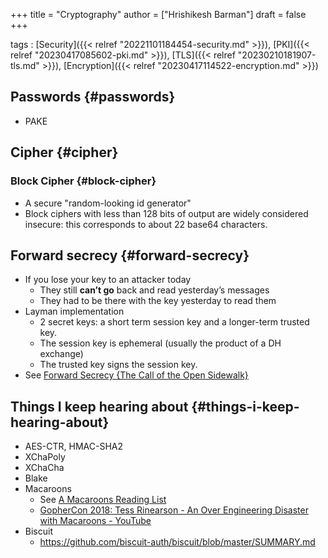 +++
title = "Cryptography"
author = ["Hrishikesh Barman"]
draft = false
+++

tags
: [Security]({{< relref "20221101184454-security.md" >}}), [PKI]({{< relref "20230417085602-pki.md" >}}), [TLS]({{< relref "20230210181907-tls.md" >}}), [Encryption]({{< relref "20230417114522-encryption.md" >}})


## Passwords {#passwords}

-   PAKE


## Cipher {#cipher}


### Block Cipher {#block-cipher}

-   A secure "random-looking id generator"
-   Block ciphers with less than 128 bits of output are widely considered insecure: this corresponds to about 22 base64 characters.


## Forward secrecy {#forward-secrecy}

-   If you lose your key to an attacker today
    -   They still **can’t go** back and read yesterday’s messages
    -   They had to be there with the key yesterday to read them
-   Layman implementation
    -   2 secret keys: a short term session key and a longer-term trusted key.
    -   The session key is ephemeral (usually the product of a DH exchange)
    -   The trusted key signs the session key.
-   See [Forward Secrecy {The Call of the Open Sidewalk}](https://articles.59.ca/doku.php?id=pgpfan:forward_secrecy)


## Things I keep hearing about {#things-i-keep-hearing-about}

-   AES-CTR, HMAC-SHA2
-   XChaPoly
-   XChaCha
-   Blake
-   Macaroons
    -   See [A Macaroons Reading List](https://blog.gtank.cc/macaroons-reading-list/)
    -   [GopherCon 2018: Tess Rinearson - An Over Engineering Disaster with Macaroons - YouTube](https://www.youtube.com/watch?v=MZFv62qz8RU)
-   Biscuit
    -   <https://github.com/biscuit-auth/biscuit/blob/master/SUMMARY.md>

